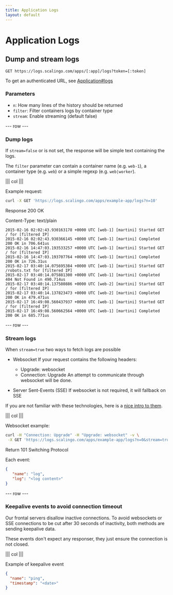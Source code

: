```yaml
---
title: Application Logs
layout: default
---
```


# Application Logs

## Dump and stream logs

`GET https://logs.scalingo.com/apps/[:app]/logs?token=[:token]`

To get an authenticated URL, see [Application#logs](/apps.html#access-to-the-application-logs)

### Parameters

* `n`: How many lines of the history should be returned
* `filter`: Filter containers logs by container type
* `stream`: Enable streaming (default false)

--- row ---

### Dump logs

If `stream=false` or is not set, the response will be simple text containing
the logs.

The `filter` parameter can contain a container name (e.g. `web-1`), a container type (e.g. `web`) or a simple regexp (e.g. `web|worker`).

||| col |||

Example request:

```sh
curl -X GET 'https://logs.scalingo.com/apps/example-app/logs?n=10'
```

Response 200 OK

Content-Type: text/plain

```
2015-02-16 02:02:43.930163178 +0000 UTC [web-1] [martini] Started GET / for [filtered IP]
2015-02-16 02:02:43.930366145 +0000 UTC [web-1] [martini] Completed 200 OK in 706.641us
2015-02-16 14:47:03.193533257 +0000 UTC [web-1] [martini] Started GET / for [filtered IP]
2015-02-16 14:47:03.193707764 +0000 UTC [web-1] [martini] Completed 200 OK in 726.31us
2015-02-17 03:40:14.075695384 +0000 UTC [web-1] [martini] Started GET /robots.txt for [filtered IP]
2015-02-17 03:40:14.075881300 +0000 UTC [web-1] [martini] Completed 404 Not Found in 490.714us
2015-02-17 03:40:14.137580886 +0000 UTC [web-2] [martini] Started GET / for [filtered IP]
2015-02-17 03:40:14.137823473 +0000 UTC [web-2] [martini] Completed 200 OK in 479.471us
2015-02-17 16:49:08.560437937 +0000 UTC [web-1] [martini] Started GET / for [filtered IP]
2015-02-17 16:49:08.560662564 +0000 UTC [web-1] [martini] Completed 200 OK in 685.771us
```


--- row ---

### Stream logs

When `stream=true` two ways to fetch logs are possible

* Websocket
  If your request contains the following headers:
  * Upgrade: websocket
  * Connection: Upgrade
  An attempt to communicate through websocket will be done.

* Server Sent-Events (SSE)
  If websocket is not required, it will fallback on SSE

If you are not familiar with these technologies, here is a [nice
intro to them](http://enterprisewebbook.com/ch8_websockets.html).

||| col |||

Websocket example:

```sh
curl -H "Connection: Upgrade" -H "Upgrade: websocket" -v \
 -X GET 'https://logs.scalingo.com/apps/example-app/logs?n=0&stream=true'
```

Return 101 Switching Protocol

Each event:

```json
{
   "name": "log",
   "log": "<log content>"
}
```

--- row ---

### Keepalive events to avoid connection timeout

Our frontal servers disallow inactive connections. To avoid websockets or SSE
connections to be cut after 30 seconds of inactivity, both methods are sending
keepalive data.

These events don't expect any responser, they just ensure the connection is not
closed.

||| col |||

Example of keepalive event

```json
{
  "name": "ping",
  "timestamp": "<date>"
}
```
